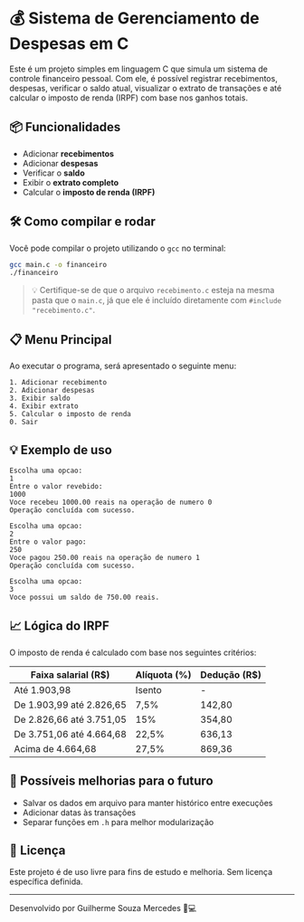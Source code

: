 # 💰 Sistema de Gerenciamento de Despesas em C

Este é um projeto simples em linguagem C que simula um sistema de controle financeiro pessoal. Com ele, é possível registrar recebimentos, despesas, verificar o saldo atual, visualizar o extrato de transações e até calcular o imposto de renda (IRPF) com base nos ganhos totais.

## 📦 Funcionalidades

- Adicionar **recebimentos**
- Adicionar **despesas**
- Verificar o **saldo**
- Exibir o **extrato completo**
- Calcular o **imposto de renda (IRPF)**

## 🛠️ Como compilar e rodar

Você pode compilar o projeto utilizando o `gcc` no terminal:

```bash
gcc main.c -o financeiro
./financeiro
```

> 💡 Certifique-se de que o arquivo `recebimento.c` esteja na mesma pasta que o `main.c`, já que ele é incluído diretamente com `#include "recebimento.c"`.

## 📋 Menu Principal

Ao executar o programa, será apresentado o seguinte menu:

```
1. Adicionar recebimento
2. Adicionar despesas
3. Exibir saldo
4. Exibir extrato
5. Calcular o imposto de renda
0. Sair
```

## 💡 Exemplo de uso

```plaintext
Escolha uma opcao:
1
Entre o valor revebido:
1000
Voce recebeu 1000.00 reais na operação de numero 0
Operação concluída com sucesso.

Escolha uma opcao:
2
Entre o valor pago:
250
Voce pagou 250.00 reais na operação de numero 1
Operação concluída com sucesso.

Escolha uma opcao:
3
Voce possui um saldo de 750.00 reais.
```

## 📈 Lógica do IRPF

O imposto de renda é calculado com base nos seguintes critérios:

| Faixa salarial (R$)         | Alíquota (%) | Dedução (R$) |
|----------------------------|--------------|--------------|
| Até 1.903,98               | Isento       | -            |
| De 1.903,99 até 2.826,65   | 7,5%         | 142,80       |
| De 2.826,66 até 3.751,05   | 15%          | 354,80       |
| De 3.751,06 até 4.664,68   | 22,5%        | 636,13       |
| Acima de 4.664,68          | 27,5%        | 869,36       |

## 🐞 Possíveis melhorias para o futuro

- Salvar os dados em arquivo para manter histórico entre execuções
- Adicionar datas às transações
- Separar funções em `.h` para melhor modularização

## 🧾 Licença

Este projeto é de uso livre para fins de estudo e melhoria. Sem licença específica definida.

---

Desenvolvido por Guilherme Souza Mercedes 🧠💻
